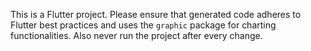 <!-- Use this file to provide workspace-specific custom instructions to Copilot. For more details, visit https://code.visualstudio.com/docs/copilot/copilot-customization#_use-a-githubcopilotinstructionsmd-file -->

This is a Flutter project. Please ensure that generated code adheres to Flutter best practices and uses the `graphic` package for charting functionalities.
Also never run the project after every change.

